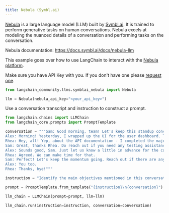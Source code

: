 ```yaml
---
title: Nebula (Symbl.ai)
---
```


[Nebula](https://symbl.ai/nebula/) is a large language model (LLM) built by [Symbl.ai](https://symbl.ai). It is trained to perform generative tasks on human conversations. Nebula excels at modeling the nuanced details of a conversation and performing tasks on the conversation.

Nebula documentation: <https://docs.symbl.ai/docs/nebula-llm>

This example goes over how to use LangChain to interact with the [Nebula platform](https://docs.symbl.ai/docs/nebula-llm).

Make sure you have API Key with you. If you don't have one please [request one](https://info.symbl.ai/Nebula_Private_Beta.html).

```python
from langchain_community.llms.symblai_nebula import Nebula

llm = Nebula(nebula_api_key="<your_api_key>")
```

Use a conversation transcript and instruction to construct a prompt.

```python
from langchain.chains import LLMChain
from langchain_core.prompts import PromptTemplate

conversation = """Sam: Good morning, team! Let's keep this standup concise. We'll go in the usual order: what you did yesterday, what you plan to do today, and any blockers. Alex, kick us off.
Alex: Morning! Yesterday, I wrapped up the UI for the user dashboard. The new charts and widgets are now responsive. I also had a sync with the design team to ensure the final touchups are in line with the brand guidelines. Today, I'll start integrating the frontend with the new API endpoints Rhea was working on. The only blocker is waiting for some final API documentation, but I guess Rhea can update on that.
Rhea: Hey, all! Yep, about the API documentation - I completed the majority of the backend work for user data retrieval yesterday. The endpoints are mostly set up, but I need to do a bit more testing today. I'll finalize the API documentation by noon, so that should unblock Alex. After that, I’ll be working on optimizing the database queries for faster data fetching. No other blockers on my end.
Sam: Great, thanks Rhea. Do reach out if you need any testing assistance or if there are any hitches with the database. Now, my update: Yesterday, I coordinated with the client to get clarity on some feature requirements. Today, I'll be updating our project roadmap and timelines based on their feedback. Additionally, I'll be sitting with the QA team in the afternoon for preliminary testing. Blocker: I might need both of you to be available for a quick call in case the client wants to discuss the changes live.
Alex: Sounds good, Sam. Just let us know a little in advance for the call.
Rhea: Agreed. We can make time for that.
Sam: Perfect! Let's keep the momentum going. Reach out if there are any sudden issues or support needed. Have a productive day!
Alex: You too.
Rhea: Thanks, bye!"""

instruction = "Identify the main objectives mentioned in this conversation."

prompt = PromptTemplate.from_template("{instruction}\n{conversation}")

llm_chain = LLMChain(prompt=prompt, llm=llm)

llm_chain.run(instruction=instruction, conversation=conversation)
```
